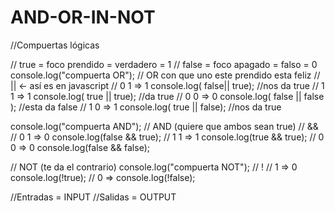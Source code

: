 # AND-OR-IN-NOT


//Compuertas lógicas

// true = foco prendido = verdadero = 1
// false = foco apagado = falso = 0
console.log("compuerta OR");
// OR con que uno este prendido esta feliz
// || <- así es en javascript
// 0 1 => 1
console.log( false|| true);
//nos da true
// 1 1 => 1
console.log( true || true);
//da true
// 0 0 => 0
console.log( false || false );
//esta da false
// 1 0 => 1
console.log( true || false);
//nos da true

console.log("compuerta AND");
// AND (quiere que ambos sean true)
// &&
// 0 1 => 0
console.log(false && true);
// 1 1 => 1
console.log(true && true);
// 0 0 => 0
console.log(false && false);


// NOT (te da el contrario)
console.log("compuerta NOT");
// !
// 1 => 0
console.log(!true);
// 0 =>
console.log(!false);


//Entradas = INPUT
//Salidas = OUTPUT
